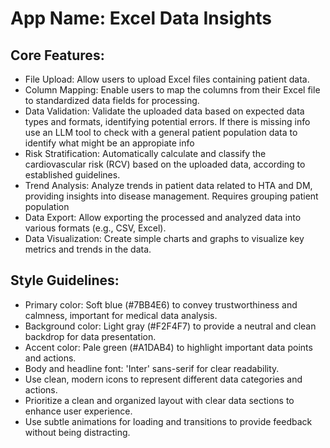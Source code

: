 # **App Name**: Excel Data Insights

## Core Features:

- File Upload: Allow users to upload Excel files containing patient data.
- Column Mapping: Enable users to map the columns from their Excel file to standardized data fields for processing.
- Data Validation: Validate the uploaded data based on expected data types and formats, identifying potential errors. If there is missing info use an LLM tool to check with a general patient population data to identify what might be an appropiate info
- Risk Stratification: Automatically calculate and classify the cardiovascular risk (RCV) based on the uploaded data, according to established guidelines.
- Trend Analysis: Analyze trends in patient data related to HTA and DM, providing insights into disease management. Requires grouping patient population
- Data Export: Allow exporting the processed and analyzed data into various formats (e.g., CSV, Excel).
- Data Visualization: Create simple charts and graphs to visualize key metrics and trends in the data.

## Style Guidelines:

- Primary color: Soft blue (#7BB4E6) to convey trustworthiness and calmness, important for medical data analysis.
- Background color: Light gray (#F2F4F7) to provide a neutral and clean backdrop for data presentation.
- Accent color: Pale green (#A1DAB4) to highlight important data points and actions.
- Body and headline font: 'Inter' sans-serif for clear readability.
- Use clean, modern icons to represent different data categories and actions.
- Prioritize a clean and organized layout with clear data sections to enhance user experience.
- Use subtle animations for loading and transitions to provide feedback without being distracting.
